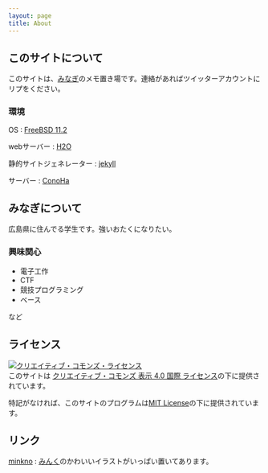 ```yaml
---
layout: page
title: About
---
```


## このサイトについて

このサイトは、[みなぎ](https://twitter.com/minagi_yu)のメモ置き場です。連絡があればツイッターアカウントにリプをください。

### 環境

OS
: [FreeBSD 11.2](https://www.freebsd.org/)

webサーバー
: [H2O](https://h2o.examp1e.net/)

静的サイトジェネレーター
: [jekyll](https://jekyllrb.com/)

サーバー
: [ConoHa](https://www.conoha.jp/)

## みなぎについて

広島県に住んでる学生です。強いおたくになりたい。

### 興味関心

* 電子工作
* CTF
* 競技プログラミング
* ベース

など

## ライセンス

<a rel="license" href="http://creativecommons.org/licenses/by/4.0/"><img alt="クリエイティブ・コモンズ・ライセンス" style="border-width:0" src="https://i.creativecommons.org/l/by/4.0/88x31.png" /></a><br />このサイトは <a rel="license" href="http://creativecommons.org/licenses/by/4.0/deed.ja">クリエイティブ・コモンズ 表示 4.0 国際 ライセンス</a>の下に提供されています。

特記がなければ、このサイトのプログラムは[MIT License](https://opensource.org/licenses/MIT)の下に提供されています。

## リンク

[minkno](https://minkno.com/)
: [みんく](https://twitter.com/minkno)のかわいいイラストがいっぱい置いてあります。